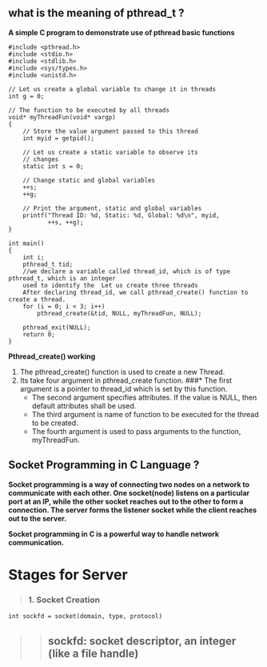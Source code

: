 ## what is the meaning of pthread_t ?
**A simple C program to demonstrate use of pthread basic functions**
```
#include <pthread.h>
#include <stdio.h>
#include <stdlib.h>
#include <sys/types.h>
#include <unistd.h>

// Let us create a global variable to change it in threads
int g = 0;

// The function to be executed by all threads
void* myThreadFun(void* vargp)
{
    // Store the value argument passed to this thread
    int myid = getpid();

    // Let us create a static variable to observe its
    // changes
    static int s = 0;

    // Change static and global variables
    ++s;
    ++g;

    // Print the argument, static and global variables
    printf("Thread ID: %d, Static: %d, Global: %d\n", myid,
           ++s, ++g);
}

int main()
{
    int i;
    pthread_t tid;
    //we declare a variable called thread_id, which is of type pthread_t, which is an integer 
    used to identify the  Let us create three threads 
    After declaring thread_id, we call pthread_create() function to create a thread.
    for (i = 0; i < 3; i++)
        pthread_create(&tid, NULL, myThreadFun, NULL);

    pthread_exit(NULL);
    return 0;
}
```
**Pthread_create() working**
1. The pthread_create() function is used to create a new Thread.
2. Its take four argument in pthread_create function.
    ###* The first argument is a pointer to thread_id which is set by this function. 
    * The second argument specifies attributes. If the value is NULL, then default attributes shall be used. 
    * The third argument is name of function to be executed for the thread to be created. 
    * The fourth argument is used to pass arguments to the function, myThreadFun. 

## Socket Programming in C Language ? 
__Socket programming is a way of connecting two nodes on a network to communicate with each other. One socket(node) listens on a particular port at an IP, while the other socket reaches out to the other to form a connection. The server forms the listener socket while the client reaches out to the server.__

**Socket programming in C is a powerful way to handle network communication.**

# Stages for Server  

>### 1. Socket Creation 

```
int sockfd = socket(domain, type, protocol)
```
>
>>## sockfd: socket descriptor, an integer (like a file handle)
>>## 